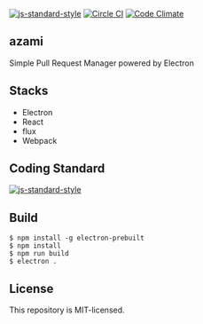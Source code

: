 [![js-standard-style](https://img.shields.io/badge/code%20style-standard-brightgreen.svg)](http://standardjs.com/)
[![Circle CI](https://circleci.com/gh/takuseno/azami.svg?style=svg&circle-token=5e99ff54f31cc4f4e50f9fdbe898bd045210ddd1)](https://circleci.com/gh/takuseno/azami)
[![Code Climate](https://codeclimate.com/github/takuseno/azami/badges/gpa.svg)](https://codeclimate.com/github/takuseno/azami)

## azami

Simple Pull Request Manager powered by Electron

## Stacks
- Electron
- React
- flux
- Webpack

## Coding Standard
[![js-standard-style](https://cdn.rawgit.com/feross/standard/master/badge.svg)](https://github.com/feross/standard)

## Build

```shell
$ npm install -g electron-prebuilt
$ npm install
$ npm run build
$ electron .
```

## License
This repository is MIT-licensed.

